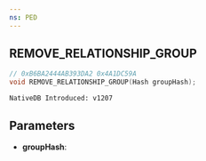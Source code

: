 ```yaml
---
ns: PED
---
```

## REMOVE_RELATIONSHIP_GROUP

```c
// 0xB6BA2444AB393DA2 0x4A1DC59A
void REMOVE_RELATIONSHIP_GROUP(Hash groupHash);
```

```
NativeDB Introduced: v1207
```

## Parameters
* **groupHash**:
